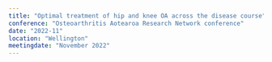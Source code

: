 ```yaml
---
title: "Optimal treatment of hip and knee OA across the disease course"
conference: "Osteoarthritis Aotearoa Research Network conference"
date: "2022-11"
location: "Wellington"
meetingdate: "November 2022"
---
```

